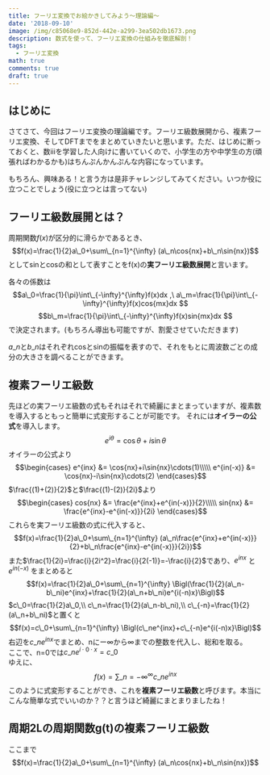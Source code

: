 ```yaml
---
title: フーリエ変換でお絵かきしてみよう〜理論編〜
date: '2018-09-10'
image: /img/c85068e9-852d-442e-a299-3ea502db1673.png
description: 数式を使って、フーリエ変換の仕組みを徹底解剖！
tags:
  - フーリエ変換
math: true
comments: true
draft: true
---
```


## はじめに

さてさて、今回はフーリエ変換の理論編です。フーリエ級数展開から、複素フーリエ変換、そしてDFTまでをまとめていきたいと思います。ただ、はじめに断っておくと、数ⅲを学習した人向けに書いていくので、小学生の方や中学生の方(頑張ればわかるかも)はちんぷんかんぷんな内容になっています。  

もちろん、興味ある！と言う方は是非チャレンジしてみてください。いつか役に立つことでしょう(役に立つとは言ってない)

## フーリエ級数展開とは？
周期関数$f(x)$が区分的に滑らかであるとき、
$$f(x)=\frac{1}{2}a\_0+\sum\_{n=1}^{\infty} (a\_n\cos{nx}+b\_n\sin{nx})$$
としてsinとcosの和として表すことをf(x)の**実フーリエ級数展開**と言います。  

各々の係数は
$$a\_0=\frac{1}{\pi}\int\_{-\infty}^{\infty}f(x)dx ,\ a\_m=\frac{1}{\pi}\int\_{-\infty}^{\infty}f(x)cos{mx}dx $$
$$b\_m=\frac{1}{\pi}\int\_{-\infty}^{\infty}f(x)sin{mx}dx $$
で決定されます。(もちろん導出も可能ですが、割愛させていただきます)  

$a\_n$と$b\_n$はそれぞれcosとsinの振幅を表すので、それをもとに周波数ごとの成分の大きさを調べることができます。

## 複素フーリエ級数
先ほどの実フーリエ級数の式もそれはそれで綺麗にまとまっていますが、複素数を導入するともっと簡単に式変形することが可能です。
それには**オイラーの公式**を導入します。
$$e^{i\theta}=\cos{\theta}+i\sin{\theta}$$
オイラーの公式より
$$\begin{cases}
e^{inx} &= \cos{nx}+i\sin{nx}\cdots(1)\\\\\
e^{in(-x)} &= \cos{nx}-i\sin{nx}\cdots(2)
\end{cases}$$
$\frac{(1)+(2)}{2}$と$\frac{(1)-(2)}{2i}$より
$$\begin{cases}
cos{nx} &= \frac{e^{inx}+e^{in(-x)}}{2}\\\\\
sin{nx} &= \frac{e^{inx}-e^{in(-x)}}{2i}
\end{cases}$$
これらを実フーリエ級数の式に代入すると、
$$f(x)=\frac{1}{2}a\_0+\sum\_{n=1}^{\infty} (a\_n\frac{e^{inx}+e^{in(-x)}}{2}+b\_n\frac{e^{inx}-e^{in(-x)}}{2i})$$
また$\frac{1}{2i}=\frac{i}{2i^2}=\frac{i}{2(-1)}=-\frac{i}{2}$であり、$e^{inx}$ と $e^{in(-x)}$ をまとめると
$$f(x)=\frac{1}{2}a\_0+\sum\_{n=1}^{\infty} \Bigl(\frac{1}{2}(a\_n-b\_ni)e^{inx}+\frac{1}{2}(a\_n+b\_ni)e^{i(-n)x}\Bigl)$$
$c\_0=\frac{1}{2}a\_0,\\ c\_n=\frac{1}{2}(a\_n-b\_ni),\\ c\_{-n}=\frac{1}{2}(a\_n+b\_ni)$と置くと
$$f(x)=c\_0+\sum\_{n=1}^{\infty} \Bigl(c\_ne^{inx}+c\_{-n}e^{i(-n)x}\Bigl)$$
右辺を$c\_ne^{inx}$でまとめ、nにー∞から∞までの整数を代入し、総和を取る。  
ここで、n=0では$c\_ne^{i \cdot0 \cdot x}=c\_0$  
ゆえに、
$$f(x)=\sum\_{n=-\infty}^{\infty} c\_ne^{inx}$$
このように式変形することができ、これを**複素フーリエ級数**と呼びます。本当にこんな簡単な式でいいのか？？と言うほど綺麗にまとまりましたね！

## 周期2Lの周期関数g(t)の複素フーリエ級数
ここまで
$$f(x)=\frac{1}{2}a\_0+\sum\_{n=1}^{\infty} (a\_n\cos{nx}+b\_n\sin{nx})$$
